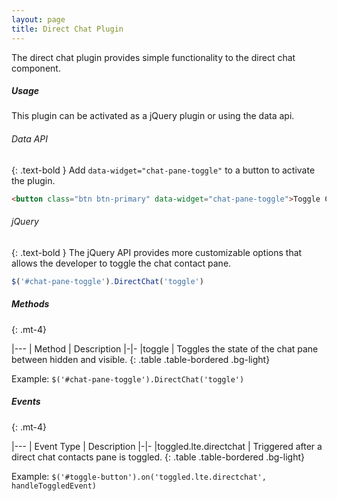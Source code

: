 ```yaml
---
layout: page
title: Direct Chat Plugin
---
```


The direct chat plugin provides simple functionality to the direct chat component.

##### Usage
This plugin can be activated as a jQuery plugin or using the data api.

###### Data API
{: .text-bold }
Add `data-widget="chat-pane-toggle"` to a button to activate the plugin.
```html
<button class="btn btn-primary" data-widget="chat-pane-toggle">Toggle Chat Pane</button>
```

###### jQuery
{: .text-bold }
The jQuery API provides more customizable options that allows the developer to toggle the chat contact pane.
```js
$('#chat-pane-toggle').DirectChat('toggle')
```


##### Methods
{: .mt-4}

|---
| Method | Description
|-|-
|toggle | Toggles the state of the chat pane between hidden and visible.
{: .table .table-bordered .bg-light}

Example: `$('#chat-pane-toggle').DirectChat('toggle')`


##### Events
{: .mt-4}

|---
| Event Type | Description
|-|-
|toggled.lte.directchat | Triggered after a direct chat contacts pane is toggled.
{: .table .table-bordered .bg-light}

Example: `$('#toggle-button').on('toggled.lte.directchat', handleToggledEvent)`
